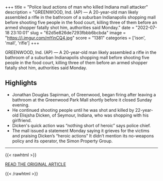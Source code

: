 +++
title = "Police laud actions of man who killed Indiana mall attacker"
description = "GREENWOOD, Ind. (AP) — A 20-year-old man likely assembled a rifle in the bathroom of a suburban Indianapolis shopping mall before shooting five people in the food court, killing three of them before an armed shopper fatally shot him, authorities said Monday."
date = "2022-07-18 23:10:01"
slug = "62d5e826de7293fbbb6bcbda"
image = "https://i.imgur.com/mYinCQ4.jpg"
score = "1381"
categories = ['ison', 'mall', 'rifle']
+++

GREENWOOD, Ind. (AP) — A 20-year-old man likely assembled a rifle in the bathroom of a suburban Indianapolis shopping mall before shooting five people in the food court, killing three of them before an armed shopper fatally shot him, authorities said Monday.

## Highlights

- Jonathan Douglas Sapirman, of Greenwood, began firing after leaving a bathroom at the Greenwood Park Mall shortly before it closed Sunday evening.
- He continued shooting people until he was shot and killed by 22-year-old Elisjsha Dicken, of Seymour, Indiana, who was shopping with his girlfriend.
- Dicken's quick action was “nothing short of heroic” says police chief.
- The mall issued a statement Monday saying it grieves for the victims and praising Dicken’s “heroic actions” It didn’t mention its no-weapons policy and its operator, the Simon Property Group.

---

{{< rawhtml >}}
  <p class="article-category">
    <a target="_blank" href="https://apnews.com/article/greenwood-indiana-mall-shooting-updates-01ae7fb09e48aebf0058a90907c0c26d?taid=62d5aaa00c97d50001605498&amp;utm_campaign=TrueAnthem&amp;utm_medium=AP&amp;utm_source=Twitter">READ THE ORIGINAL ARTICLE</a>
  </p>
{{< /rawhtml >}}
